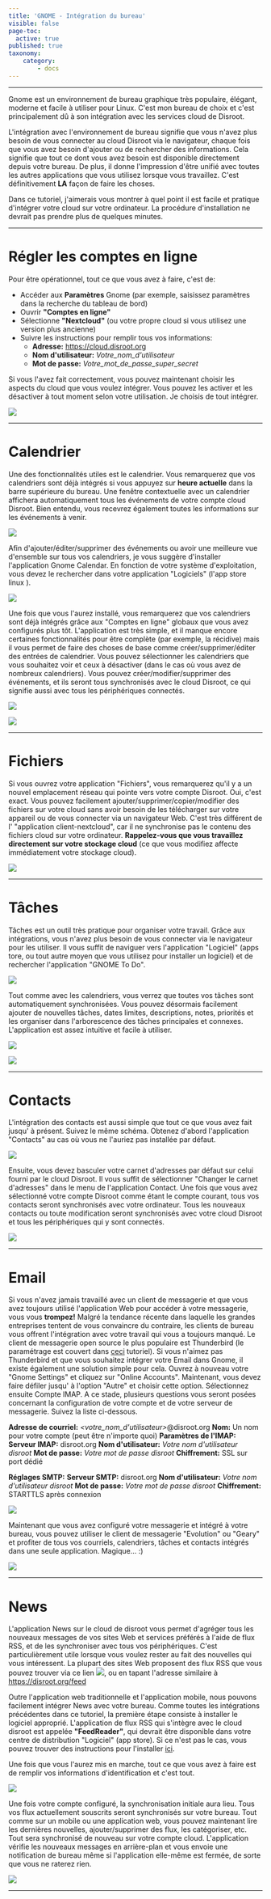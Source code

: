 ```yaml
---
title: 'GNOME - Intégration du bureau'
visible: false
page-toc:
  active: true
published: true
taxonomy:
    category:
        - docs
---
```


----------

Gnome est un environnement de bureau graphique très populaire, élégant, moderne et facile à utiliser pour Linux. C'est mon bureau de choix et c'est principalement dû à son intégration avec les services cloud de Disroot.

L'intégration avec l'environnement de bureau signifie que vous n'avez plus besoin de vous connecter au cloud Disroot via le navigateur, chaque fois que vous avez besoin d'ajouter ou de rechercher des informations. Cela signifie que tout ce dont vous avez besoin est disponible directement depuis votre bureau. De plus, il donne l'impression d'être unifié avec toutes les autres applications que vous utilisez lorsque vous travaillez. C'est définitivement **LA** façon de faire les choses.

Dans ce tutoriel, j'aimerais vous montrer à quel point il est facile et pratique d'intégrer votre cloud sur votre ordinateur. La procédure d'installation ne devrait pas prendre plus de quelques minutes.



-------
# Régler les comptes en ligne

Pour être opérationnel, tout ce que vous avez à faire, c'est de:

- Accéder aux  **Paramètres** Gnome (par exemple, saisissez paramètres dans la recherche du tableau de bord)
- Ouvrir **"Comptes en ligne"**
- Sélectionne **"Nextcloud"** (ou votre propre cloud si vous utilisez une version plus ancienne)
- Suivre les instructions pour remplir tous vos informations:
   - **Adresse:** https://cloud.disroot.org
   - **Nom d'utilisateur:** *Votre_nom_d'utilisateur*
   - **Mot de passe:** *Votre_mot_de_passe_super_secret*

Si vous l'avez fait correctement, vous pouvez maintenant choisir les aspects du cloud que vous voulez intégrer. Vous pouvez les activer et les désactiver à tout moment selon votre utilisation. Je choisis de tout intégrer.

![](en/gnome_online_accounts1.gif)

--------------
# Calendrier

Une des fonctionnalités utiles est le calendrier. Vous remarquerez que vos calendriers sont déjà intégrés si vous appuyez sur **heure actuelle** dans la barre supérieure du bureau. Une fenêtre contextuelle avec un calendrier affichera automatiquement tous les événements de votre compte cloud Disroot. Bien entendu, vous recevrez également toutes les informations sur les événements à venir.

![](en/gnome_calendar1.gif)

Afin d'ajouter/éditer/supprimer des événements ou avoir une meilleure vue d'ensemble sur tous vos calendriers, je vous suggère d'installer l'application Gnome Calendar.
En fonction de votre système d'exploitation, vous devez le rechercher dans votre application "Logiciels" (l'app store linux ).

![](en/gnome_install_calendar.png)

Une fois que vous l'aurez installé, vous remarquerez que vos calendriers sont déjà intégrés grâce aux "Comptes en ligne" globaux que vous avez configurés plus tôt. L'application est très simple, et il manque encore certaines fonctionnalités pour être complète (par exemple, la récidive) mais il vous permet de faire des choses de base comme créer/supprimer/éditer des entrées de calendrier. Vous pouvez sélectionner les calendriers que vous souhaitez voir et ceux à désactiver (dans le cas où vous avez de nombreux calendriers). Vous pouvez créer/modifier/supprimer des événements, et ils seront tous synchronisés avec le cloud Disroot, ce qui signifie aussi avec tous les périphériques connectés.

![](en/gnome_calendar2.gif)

![](en/gnome_calendar3.gif)

-----------
# Fichiers

Si vous ouvrez votre application "Fichiers", vous remarquerez qu'il y a un nouvel emplacement réseau qui pointe vers votre compte Disroot. Oui, c'est exact. Vous pouvez facilement ajouter/supprimer/copier/modifier des fichiers sur votre cloud sans avoir besoin de les télécharger sur votre appareil ou de vous connecter via un navigateur Web. C'est très différent de l' "application client-nextcloud", car il ne synchronise pas le contenu des fichiers cloud sur votre ordinateur. **Rappelez-vous que vous travaillez directement sur votre stockage cloud** (ce que vous modifiez affecte immédiatement votre stockage cloud).

![](en/gnome_files1.png)


----------

# Tâches

Tâches est un outil très pratique pour organiser votre travail. Grâce aux intégrations, vous n'avez plus besoin de vous connecter via le navigateur pour les utiliser. Il vous suffit de naviguer vers l'application "Logiciel" (apps tore, ou tout autre moyen que vous utilisez pour installer un logiciel) et de rechercher l'application "GNOME To Do".

![](en/gnome_tasks1.png)

Tout comme avec les calendriers, vous verrez que toutes vos tâches sont automatiquement synchronisées. Vous pouvez désormais facilement ajouter de nouvelles tâches, dates limites, descriptions, notes, priorités et les organiser dans l'arborescence des tâches principales et connexes. L'application est assez intuitive et facile à utiliser.

![](en/gnome_tasks2.gif)

![](en/gnome_tasks3.gif)


----------

# Contacts

L'intégration des contacts est aussi simple que tout ce que vous avez fait jusqu' à présent. Suivez le même schéma. Obtenez d'abord l'application "Contacts" au cas où vous ne l'auriez pas installée par défaut.

![](en/gnome_contacts1.png)

Ensuite, vous devez basculer votre carnet d'adresses par défaut sur celui fourni par le cloud Disroot.
Il vous suffit de sélectionner "Changer le carnet d'adresses" dans le menu de l'application Contact. Une fois que vous avez sélectionné votre compte Disroot comme étant le compte courant, tous vos contacts seront synchronisés avec votre ordinateur. Tous les nouveaux contacts ou toute modification seront synchronisés avec votre cloud Disroot et tous les périphériques qui y sont connectés.

![](en/gnome_contacts2.gif)

----------

# Email

Si vous n'avez jamais travaillé avec un client de messagerie et que vous avez toujours utilisé l'application Web pour accéder à votre messagerie, vous vous **trompez!** Malgré la tendance récente dans laquelle les grandes entreprises tentent de vous convaincre du contraire, les clients de bureau vous offrent l'intégration avec votre travail qui vous a toujours manqué. Le client de messagerie open source le plus populaire est Thunderbird (le paramétrage est couvert dans [ceci](https://forum.disroot.org/t/email-how-to-setup-email-clients/213#Thunderbird) tutoriel). Si vous n'aimez pas Thunderbird et que vous souhaitez intégrer votre Email dans Gnome, il existe également une solution simple pour cela. Ouvrez à nouveau votre "Gnome Settings" et cliquez sur "Online Accounts". Maintenant, vous devez faire défiler jusqu' à l'option "Autre" et choisir cette option. Sélectionnez ensuite Compte IMAP. A ce stade, plusieurs questions vous seront posées concernant la configuration de votre compte et de votre serveur de messagerie. Suivez la liste ci-dessous.

**Adresse de courriel:** *<votre_nom_d'utilisateur>*@disroot.org
**Nom:** Un nom pour votre compte (peut être n'importe quoi)
**Paramètres de l'IMAP:**
**Serveur IMAP:** disroot.org
**Nom d'utilisateur:** *Votre nom d'utilisateur disroot*
**Mot de passe:** *Votre mot de passe disroot*
**Chiffrement:** SSL sur port dédié

**Réglages SMTP:**
**Serveur SMTP:** disroot.org
**Nom d'utilisateur:** *Votre nom d'utilisateur disroot*
**Mot de passe:** *Votre mot de passe disroot*
**Chiffrement:** STARTTLS après connexion

![](en/gnome_mail.gif)

Maintenant que vous avez configuré votre messagerie et intégré à votre bureau, vous pouvez utiliser le client de messagerie "Evolution" ou "Geary" et profiter de tous vos courriels, calendriers, tâches et contacts intégrés dans une seule application. Magique... :)

![](en/gnome_mail2.png)


----------


# News
L'application News sur le cloud de disroot vous permet d'agréger tous les nouveaux messages de vos sites Web et services préférés à l'aide de flux RSS, et de les synchroniser avec tous vos périphériques. C'est particulièrement utile lorsque vous voulez rester au fait des nouvelles qui vous intéressent. La plupart des sites Web proposent des flux RSS que vous pouvez trouver via ce lien ![](en/gnome_news1.png?resize=20,20), ou en tapant l'adresse similaire à https://disroot.org/feed

Outre l'application web traditionnelle et l'application mobile, nous pouvons facilement intégrer News avec votre bureau. Comme toutes les intégrations précédentes dans ce tutoriel, la première étape consiste à installer le logiciel approprié. L'application de flux RSS qui s'intègre avec le cloud disroot est appelée **"FeedReader"**, qui devrait être disponible dans votre centre de distribution "Logiciel" (app store). Si ce n'est pas le cas, vous pouvez trouver des instructions pour l'installer [ici](https://github.com/jangernert/feedreader).

Une fois que vous l'aurez mis en marche, tout ce que vous avez à faire est de remplir vos informations d'identification et c'est tout.

![](en/gnome_news2.gif)

Une fois votre compte configuré, la synchronisation initiale aura lieu. Tous vos flux actuellement souscrits seront synchronisés sur votre bureau. Tout comme sur un mobile ou une application web, vous pouvez maintenant lire les dernières nouvelles, ajouter/supprimer des flux, les catégoriser, etc. Tout sera synchronisé de nouveau sur votre compte cloud. L'application vérifie les nouveaux messages en arrière-plan et vous envoie une notification de bureau même si l'application elle-même est fermée, de sorte que vous ne raterez rien.

![](en/gnome_news3.gif)

----------
